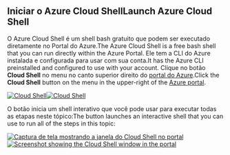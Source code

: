 ## <a name="launch-azure-cloud-shell"></a><span data-ttu-id="2b868-101">Iniciar o Azure Cloud Shell</span><span class="sxs-lookup"><span data-stu-id="2b868-101">Launch Azure Cloud Shell</span></span>

<span data-ttu-id="2b868-102">O Azure Cloud Shell é um shell bash gratuito que podem ser executado diretamente no Portal do Azure.</span><span class="sxs-lookup"><span data-stu-id="2b868-102">The Azure Cloud Shell is a free bash shell that you can run directly within the Azure Portal.</span></span> <span data-ttu-id="2b868-103">Ele tem a CLI do Azure instalada e configurada para usar com sua conta.</span><span class="sxs-lookup"><span data-stu-id="2b868-103">It has the Azure CLI preinstalled and configured to use with your account.</span></span> <span data-ttu-id="2b868-104">Clique no botão **Cloud Shell** no menu no canto superior direito do [portal do Azure](https://portal.azure.com).</span><span class="sxs-lookup"><span data-stu-id="2b868-104">Click the **Cloud Shell** button on the menu in the upper-right of the [Azure portal](https://portal.azure.com).</span></span>

<span data-ttu-id="2b868-105">[![Cloud Shell](../media/cloud-shell-try-it/cloud-shell-menu.png)](https://portal.azure.com)</span><span class="sxs-lookup"><span data-stu-id="2b868-105">[![Cloud Shell](../media/cloud-shell-try-it/cloud-shell-menu.png)](https://portal.azure.com)</span></span>

<span data-ttu-id="2b868-106">O botão inicia um shell interativo que você pode usar para executar todas as etapas neste tópico:</span><span class="sxs-lookup"><span data-stu-id="2b868-106">The button launches an interactive shell that you can use to run all of the steps in this topic:</span></span>

<span data-ttu-id="2b868-107">[![Captura de tela mostrando a janela do Cloud Shell no portal](../media/cloud-shell-try-it/cloud-shell-safari.png)](https://portal.azure.com)</span><span class="sxs-lookup"><span data-stu-id="2b868-107">[![Screenshot showing the Cloud Shell window in the portal](../media/cloud-shell-try-it/cloud-shell-safari.png)](https://portal.azure.com)</span></span>